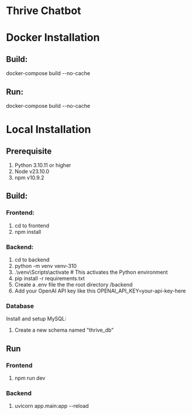 # Thrive Chatbot

# Docker Installation
## Build:
docker-compose build --no-cache

## Run:
docker-compose build --no-cache

# Local Installation
## Prerequisite
1. Python 3.10.11 or higher
2. Node v23.10.0
3. npm v10.9.2

## Build:
### Frontend:
1. cd to frontend
2. npm install

### Backend:
1. cd to backend
2. python -m venv venv-310
3. .\venv\Scripts\activate  # This activates the Python environment
4. pip install -r requirements.txt
5. Create a .env file the the root directory /backend
6. Add your OpenAI API key like this 
	OPENAI_API_KEY=your-api-key-here

### Database 
Install and setup MySQL:
1. Create a new schema named "thrive_db"

## Run
### Frontend
1. npm run dev

### Backend
1. uvicorn app.main:app --reload
